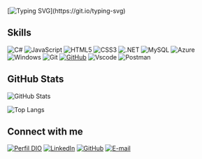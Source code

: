 [![Typing SVG](https://readme-typing-svg.herokuapp.com?font=Fira+Code&size=32&pause=1000&color=F0F8FF&center=true&vCenter=true&width=1000&lines=Welcome+to+my+profile!)](https://git.io/typing-svg)


## Skills 
![C#](https://img.shields.io/badge/C%23-black?style=for-the-badge&logo=c-sharp&logoColor=white)
![JavaScript](https://img.shields.io/badge/JavaScript-black?style=for-the-badge&logo=javascript&logoColor=A9A9A9)
![HTML5](https://img.shields.io/badge/HTML5-black?style=for-the-badge&logo=html5&logoColor=A9A9A9)
![CSS3](https://img.shields.io/badge/CSS3-black?style=for-the-badge&logo=css3&logoColor=A9A9A9)
![.NET](https://img.shields.io/badge/.NET-black?style=for-the-badge&logo=.net&logoColor=A9A9A9)
![MySQL](https://img.shields.io/badge/MySQL-black?style=for-the-badge&logo=mysql&logoColor=A9A9A9)
![Azure](https://img.shields.io/badge/Azure-black?style=for-the-badge&logo=microsoft%20azure&logoColor=A9A9A9&labelColor=FFFFFF&link=https%3A%2F%2Fimages.app.goo.gl%2FK7PN1jYJd57x4q7A8)
![Windows](https://img.shields.io/badge/Windows-000?style=for-the-badge&logo=windows&logoColor=A9A9A9)
![Git](https://img.shields.io/badge/GIT-black?style=for-the-badge&logo=git&logoColor=A9A9A9)
[![GitHub](https://img.shields.io/badge/GitHub-black?style=for-the-badge&logo=github&logoColor=A9A9A9)](https://github.com/EllenKakuta)
![Vscode](https://img.shields.io/badge/Vscode-black?style=for-the-badge&logo=visual-studio-code&logoColor=A9A9A9)
![Postman](https://img.shields.io/badge/Postman-black.svg?style=for-the-badge&logo=Postman&logoColor=A9A9A9)


## GitHub Stats
![GitHub Stats](https://github-readme-stats.vercel.app/api?username=EllenKakuta&theme=transparent&bg_color=000&border_color=696969&show_icons=true&icon_color=F5FFFA&title_color=F5FFFA&hide_title=true&text_color=F5FFFA&hide=stars)

![Top Langs](https://github-readme-stats-git-masterrstaa-rickstaa.vercel.app/api/top-langs/?username=EllenKakuta&layout=compact&bg_color=000&border_color=696969&title_color=F5FFFA&text_color=F5FFFA)

## Connect with me
[![Perfil DIO](https://img.shields.io/badge/-DIO%20Profile-black?style=for-the-badge)](https://web.dio.me/users/devkakuta)
[![LinkedIn](https://img.shields.io/badge/LinkedIn-black?style=for-the-badge&logo=linkedin&logoColor=A9A9A9)](https://www.linkedin.com/in/ellenkakutadias/)
[![GitHub](https://img.shields.io/badge/GitHub-black?style=for-the-badge&logo=github&logoColor=A9A9A9)](https://github.com/EllenKakuta)
[![E-mail](https://img.shields.io/badge/-Email-black?style=for-the-badge&logo=microsoft-outlook&logoColor=A9A9A9)](mailto:devkakuta@outlook.com)